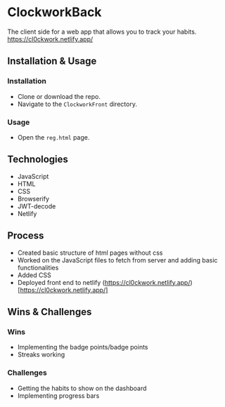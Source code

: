 # ClockworkBack

The client side for a web app that allows you to track your habits. 
https://cl0ckwork.netlify.app/

## Installation & Usage

### Installation
 
 - Clone or download the repo.
 - Navigate to the `ClockworkFront` directory.
 
 ### Usage

- Open the `reg.html` page.

 ## Technologies

 - JavaScript
 - HTML 
 - CSS
 - Browserify
 - JWT-decode
 - Netlify

 ## Process

 - Created basic structure of html pages without css
 - Worked on the JavaScript files to fetch from server and adding basic functionalities
 - Added CSS
 - Deployed front end to netlify (https://cl0ckwork.netlify.app/)[https://cl0ckwork.netlify.app/] 

 <!-- ^ change -->

## Wins & Challenges

### Wins

- Implementing the badge points/badge points
- Streaks working

### Challenges

- Getting the habits to show on the dashboard
- Implementing progress bars
